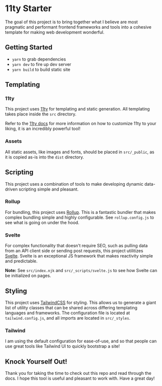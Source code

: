 # 11ty Starter

The goal of this project is to bring together what I believe are most pragmatic and performant frontend frameworks and tools into a cohesive template for making web development wonderful.

## Getting Started

- `yarn` to grab dependencies
- `yarn dev` to fire up dev server
- `yarn build` to build static site

## Templating

### 11ty

This project uses [11ty](https://www.11ty.dev/docs/) for templating and static generation. All templating takes place inside the `src` directory.

Refer to the [11ty docs](https://www.11ty.dev/docs/) for more information on how to customize 11ty to your liking, it is an incredibly powerful tool!

### Assets

All static assets, like images and fonts, should be placed in `src/_public`, as it is copied as-is into the `dist` directory.

## Scripting

This project uses a combination of tools to make developing dynamic data-driven scripting simple and pleasant.

### Rollup

For bundling, this project uses [Rollup](https://rollupjs.org/guide/en/). This is a fantastic bundler that makes complex bundling simple and highly configurable. See `rollup.config.js` to see what is going on under the hood.

### Svelte

For complex functionality that doesn't require SEO, such as pulling data from an API client side or sending post requests, this project utilitizes [Svelte](https://svelte.dev). Svelte is an exceptional JS framework that makes reactivity simple and predictable.

**Note:** See `src/index.njk` and `src/_scripts/svelte.js` to see how Svelte can be initialized on pages.

## Styling

This project uses [TailwindCSS](https://tailwindcss.com/) for styling. This allows us to generate a giant list of utility classes that can be shared across differing templating languages and frameworks. The configuration file is located at `tailwind.config.js`, and all imports are located in `src/_styles`.

### Tailwind

I am using the default configuration for ease-of-use, and so that people can use great tools like Tailwind UI to quickly bootstrap a site!

## Knock Yourself Out!

Thank you for taking the time to check out this repo and read through the docs. I hope this tool is useful and pleasant to work with. Have a great day!
